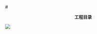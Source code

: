 
#<center>**工程目录**</center>

![](https://github.com/weichao66666/OpenCV_Min/raw/master/README.md-images/01.png)